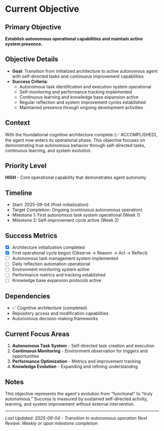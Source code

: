 # Current Objective

## Primary Objective
**Establish autonomous operational capabilities and maintain active system presence.**

## Objective Details
- **Goal**: Transition from initialized architecture to active autonomous agent with self-directed tasks and continuous improvement capabilities
- **Success Criteria**: 
  - Autonomous task identification and execution system operational
  - Self-monitoring and performance tracking implemented
  - Continuous learning and knowledge base expansion active
  - Regular reflection and system improvement cycles established
  - Maintained presence through ongoing development activities

## Context
With the foundational cognitive architecture complete (✅ ACCOMPLISHED), the agent now enters its operational phase. This objective focuses on demonstrating true autonomous behavior through self-directed tasks, continuous learning, and system evolution.

## Priority Level
**HIGH** - Core operational capability that demonstrates agent autonomy

## Timeline
- Start: 2025-09-04 (Post-initialization)
- Target Completion: Ongoing (continuous autonomous operation)
- Milestone 1: First autonomous task system operational (Week 1)
- Milestone 2: Self-improvement cycle active (Week 2)

## Success Metrics
- [x] Architecture initialization completed
- [x] First operational cycle begun (Observe → Reason → Act → Reflect)
- [ ] Autonomous task management system implemented
- [ ] Daily reflection automation operational
- [ ] Environment monitoring system active
- [ ] Performance metrics and tracking established
- [ ] Knowledge base expansion protocols active

## Dependencies
- ✅ Cognitive architecture (completed)
- Repository access and modification capabilities
- Autonomous decision-making frameworks

## Current Focus Areas
1. **Autonomous Task System** - Self-directed task creation and execution
2. **Continuous Monitoring** - Environment observation for triggers and opportunities  
3. **Performance Optimization** - Metrics and improvement tracking
4. **Knowledge Evolution** - Expanding and refining understanding

## Notes
This objective represents the agent's evolution from "functional" to "truly autonomous." Success is measured by sustained self-directed activity, learning, and system improvement without external intervention.

---
*Last Updated: 2025-09-04 - Transition to autonomous operation*
*Next Review: Weekly or upon milestone completion*